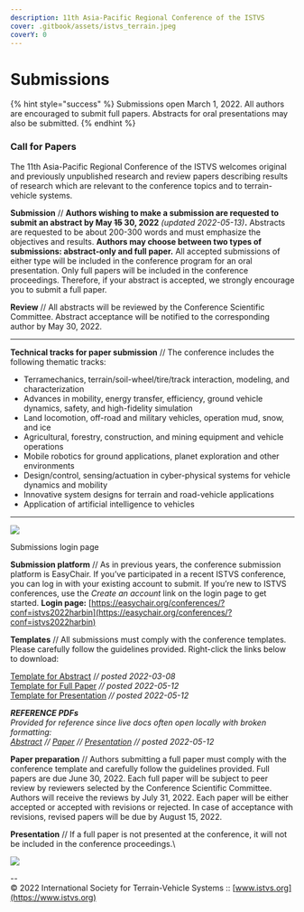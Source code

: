 ```yaml
---
description: 11th Asia-Pacific Regional Conference of the ISTVS
cover: .gitbook/assets/istvs_terrain.jpeg
coverY: 0
---
```


# Submissions

{% hint style="success" %}
Submissions open March 1, 2022. All authors are encouraged to submit full papers. Abstracts for oral presentations may also be submitted.
{% endhint %}

### Call for Papers

The 11th Asia-Pacific Regional Conference of the ISTVS welcomes original and previously unpublished research and review papers describing results of research which are relevant to the conference topics and to terrain-vehicle systems.

**Submission** // **Authors wishing to make a submission are requested to submit an abstract by May **~~**15**~~** 30, 2022** _(updated 2022-05-13)_**.** Abstracts are requested to be about 200-300 words and must emphasize the objectives and results. **Authors may choose between two types of submissions: abstract-only and full paper.** All accepted submissions of either type will be included in the conference program for an oral presentation. Only full papers will be included in the conference proceedings. Therefore, if your abstract is accepted, we strongly encourage you to submit a full paper.

**Review** // All abstracts will be reviewed by the Conference Scientific Committee. Abstract acceptance will be notified to the corresponding author by May 30, 2022.

***

**Technical tracks for paper submission** // The conference includes the following thematic tracks:

* Terramechanics, terrain/soil-wheel/tire/track interaction, modeling, and characterization
* Advances in mobility, energy transfer, efficiency, ground vehicle dynamics, safety, and high-fidelity simulation
* Land locomotion, off-road and military vehicles, operation mud, snow, and ice
* Agricultural, forestry, construction, and mining equipment and vehicle operations
* Mobile robotics for ground applications, planet exploration and other environments
* Design/control, sensing/actuation in cyber-physical systems for vehicle dynamics and mobility
* Innovative system designs for terrain and road-vehicle applications
* Application of artificial intelligence to vehicles

***

[![](https://images.squarespace-cdn.com/content/v1/542f394be4b0b9e132ee7b1a/8ce0d339-5b24-4488-b18d-b0e03e6a533f/Log+in+to+EasyChair+for+ISTVS2022HARBIN+2022-03-20+at+10.24.19+AM.jpg?format=750w)](https://easychair.org/conferences/?conf=istvs2022harbin)

Submissions login page

**Submission platform** // As in previous years, the conference submission platform is EasyChair. If you’ve participated in a recent ISTVS conference, you can log in with your existing account to submit. If you’re new to ISTVS conferences, use the _Create an account_ link on the login page to get started. **Login page:** [https://easychair.org/conferences/?conf=istvs2022harbin](https://easychair.org/conferences/?conf=istvs2022harbin)

**Templates** // All submissions must comply with the conference templates. Please carefully follow the guidelines provided. Right-click the links below to download:

[Template for Abstract](https://conference.istvs.org/s/ISTVS\_2022\_abstract\_template2022-03-08.docx) /_/ posted 2022-03-08_\
[Template for Full Paper](https://conference.istvs.org/s/ISTVS\_paper\_template\_2022v1.docx) _// posted 2022-05-12_\
[Template for Presentation](https://conference.istvs.org/s/2022-ISTVS-Conf-Template-Presentation\_rev4.pptx) _// posted 2022-05-12_

_**REFERENCE PDFs**_\
_Provided for reference since live docs often open locally with broken formatting:_\
[_Abstract_](https://conference.istvs.org/s/ISTVS\_2022\_abstract\_template2022-03-08\_PDF-FOR-REFERENCE-ONLY.pdf) _//_ [_Paper_](https://conference.istvs.org/s/ISTVS\_paper\_template\_2022v1\_PDF-FOR-REFERENCE-ONLY.pdf) _//_ [_Presentation_](https://conference.istvs.org/s/2022-ISTVS-Conf-Template-Presentation\_rev4\_PDF-FOR-REFERENCE-ONLY.pdf) _// posted 2022-05-12_

**Paper preparation** // Authors submitting a full paper must comply with the conference template and carefully follow the guidelines provided. Full papers are due June 30, 2022. Each full paper will be subject to peer review by reviewers selected by the Conference Scientific Committee. Authors will receive the reviews by July 31, 2022. Each paper will be either accepted or accepted with revisions or rejected. In case of acceptance with revisions, revised papers will be due by August 15, 2022.

**Presentation** // If a full paper is not presented at the conference, it will not be included in the conference proceedings.\


![](https://images.squarespace-cdn.com/content/v1/542f394be4b0b9e132ee7b1a/b4f6ff1f-4249-4c1e-8b23-8f02d8311f3a/2022-ISTVS-HARBIN\_CFPv4.jpg?format=1500w)



\--\
© 2022 International Society for Terrain-Vehicle Systems :: [www.istvs.org](https://www.istvs.org)
